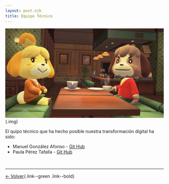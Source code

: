 ```yaml
---
layout: post.njk
title: Equipo Técnico
---
```

![img](../../img/isabelle.png){.img}

El quipo técnico que ha hecho posible nuestra transformación digital ha sido:

- Manuel González Afonso - [Git Hub](https://github.com/ManuYuzu/)
- Paula Pérez Tafalla - [Git Hub](https://github.com/paolaski/)

<br/>

---

[← Volver](https://paolaski.github.io/the-roost-wiki.github.io/){.link--green .link--bold}
